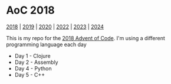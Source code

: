 # AoC 2018

[2018](/2018) | [2019](/2019) | [2020](/2020) | [2022](/2022) | [2023](/2023) | [2024](/2024)

This is my repo for the [2018 Advent of Code](https://adventofcode.com/2018). I'm using a different programming language each day

* Day 1 - Clojure
* Day 2 - Assembly
* Day 4 - Python
* Day 5 - C++
